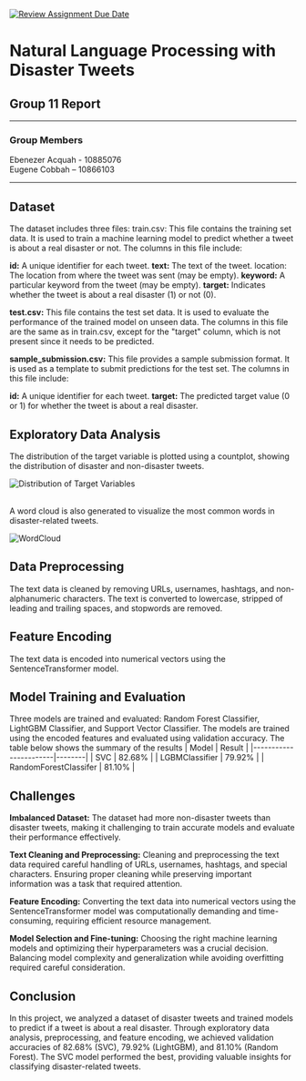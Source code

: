 [![Review Assignment Due Date](https://classroom.github.com/assets/deadline-readme-button-24ddc0f5d75046c5622901739e7c5dd533143b0c8e959d652212380cedb1ea36.svg)](https://classroom.github.com/a/sRMOJrsa)


# Natural Language Processing with Disaster Tweets 

## Group 11 Report

<hr>


###  Group Members

Ebenezer Acquah - 10885076 <br>
Eugene Cobbah – 10866103

<hr>

## Dataset
The dataset includes three files:
train.csv: This file contains the training set data. It is used to train a machine learning model to predict whether a tweet is about a real disaster or not. The columns in this file include:

**id:** A unique identifier for each tweet.
**text:** The text of the tweet.
location: The location from where the tweet was sent (may be empty).
**keyword:** A particular keyword from the tweet (may be empty).
**target:** Indicates whether the tweet is about a real disaster (1) or not (0).

**test.csv:** This file contains the test set data. It is used to evaluate the performance of the trained model on unseen data. The columns in this file are the same as in train.csv, except for the "target" column, which is not present since it needs to be predicted.

**sample_submission.csv:** This file provides a sample submission format. It is used as a template to submit predictions for the test set. The columns in this file include:

**id:** A unique identifier for each tweet.
**target:** The predicted target value (0 or 1) for whether the tweet is about a real disaster.

## Exploratory Data Analysis
The distribution of the target variable is plotted using a countplot, showing the distribution of disaster and non-disaster tweets.

![Distribution of Target Variables](/team-task-1---natural-language-with-disaster-tweets-cmsm_gp-11/images/image.png "Distribution of Disaster Vs Non-disaster Tweet.")

<br>
A word cloud is also generated to visualize the most common words in disaster-related tweets.


![WordCloud](/team-task-1---natural-language-with-disaster-tweets-cmsm_gp-11/images/image-1.png "Word Cloud - Disaster Tweets")

## Data Preprocessing
The text data is cleaned by removing URLs, usernames, hashtags, and non-alphanumeric characters. The text is converted to lowercase, stripped of leading and trailing spaces, and stopwords are removed.

## Feature Encoding
The text data is encoded into numerical vectors using the SentenceTransformer model.

## Model Training and Evaluation
Three models are trained and evaluated: Random Forest Classifier, LightGBM Classifier, and Support Vector Classifier. The models are trained using the encoded features and evaluated using validation accuracy.
The table below shows the summary of the results
| Model                 | Result |
|-----------------------|--------|
| SVC                   | 82.68% |
| LGBMClassifier        | 79.92% |
| RandomForestClassifer | 81.10% |


## Challenges
**Imbalanced Dataset:** The dataset had more non-disaster tweets than disaster tweets, making it challenging to train accurate models and evaluate their performance effectively.

**Text Cleaning and Preprocessing:** Cleaning and preprocessing the text data required careful handling of URLs, usernames, hashtags, and special characters. Ensuring proper cleaning while preserving important information was a task that required attention.

**Feature Encoding:** Converting the text data into numerical vectors using the SentenceTransformer model was computationally demanding and time-consuming, requiring efficient resource management.

**Model Selection and Fine-tuning:** Choosing the right machine learning models and optimizing their hyperparameters was a crucial decision. Balancing model complexity and generalization while avoiding overfitting required careful consideration.

## Conclusion
In this project, we analyzed a dataset of disaster tweets and trained models to predict if a tweet is about a real disaster. Through exploratory data analysis, preprocessing, and feature encoding, we achieved validation accuracies of 82.68% (SVC), 79.92% (LightGBM), and 81.10% (Random Forest). The SVC model performed the best, providing valuable insights for classifying disaster-related tweets.



